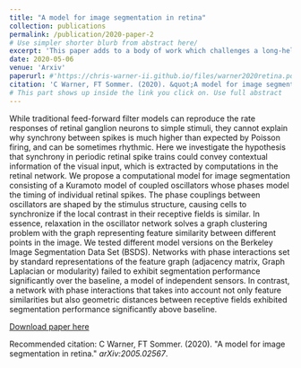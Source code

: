 ```yaml
---
title: "A model for image segmentation in retina"
collection: publications
permalink: /publication/2020-paper-2
# Use simpler shorter blurb from abstract here/
excerpt: 'This paper adds to a body of work which challenges a long-held assumption of visual neuroscience that retinal ganglion cells *only* encode local stimulus properties in their firing rates. We simulate a dynamical system of phase-coupled oscillators to model the phase-of-firing interactions between spiking neurons responding to natural stimulus. These interactions influence synchrony between pairs of neurons and encode extended stimulus features in the fine-time correlations introduced into spike trains. In this work, we compare several graph construction methods from the graph theoretic community detection literature and contribute a new method to that body that outperforms existing method on the Berkeley Image Segmentation Data Set (BSDS).'
date: 2020-05-06
venue: 'Arxiv'
paperurl: #'https://chris-warner-ii.github.io/files/warner2020retina.pdf'
citation: 'C Warner, FT Sommer. (2020). &quot;A model for image segmentation in retina.&quot; <i>arXiv:2005.02567</i>.'
# This part shows up inside the link you click on. Use full abstract
---
```

While traditional feed-forward filter models can reproduce the rate responses of retinal ganglion neurons to simple stimuli, they cannot explain why synchrony between spikes is much higher than expected by Poisson firing, and can be sometimes rhythmic. Here we investigate the hypothesis that synchrony in periodic retinal spike trains could convey contextual information of the visual input, which is extracted by computations in the retinal network. We propose a computational model for image segmentation consisting of a Kuramoto model of coupled oscillators whose phases model the timing of individual retinal spikes. The phase couplings between oscillators are shaped by the stimulus structure, causing cells to synchronize if the local contrast in their receptive fields is similar. In essence, relaxation in the oscillator network solves a graph clustering problem with the graph representing feature similarity between different points in the image. We tested different model versions on the Berkeley Image Segmentation Data Set (BSDS). Networks with phase interactions set by standard representations of the feature graph (adjacency matrix, Graph Laplacian or modularity) failed to exhibit segmentation performance significantly over the baseline, a model of independent sensors. In contrast, a network with phase interactions that takes into account not only feature similarities but also geometric distances between receptive fields exhibited segmentation performance significantly above baseline.

[Download paper here](https://chris-warner-ii.github.io/files/warner2020retina.pdf)

Recommended citation: 
C Warner, FT Sommer. (2020). "A model for image segmentation in retina." <i>arXiv:2005.02567</i>.